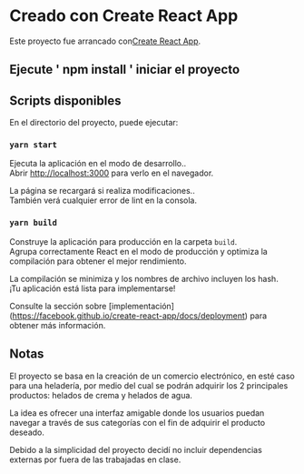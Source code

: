 # Creado con Create React App

Este proyecto fue arrancado con[Create React App](https://github.com/facebook/create-react-app).

## Ejecute ' npm install ' iniciar el proyecto

## Scripts disponibles

En el directorio del proyecto, puede ejecutar:

### `yarn start`

Ejecuta la aplicación en el modo de desarrollo..\
Abrir [http://localhost:3000](http://localhost:3000) para verlo en el navegador.

La página se recargará si realiza modificaciones..\
También verá cualquier error de lint en la consola.

### `yarn build`

Construye la aplicación para producción en la carpeta `build`. \
Agrupa correctamente React en el modo de producción y optimiza la compilación para obtener el mejor rendimiento.

La compilación se minimiza y los nombres de archivo incluyen los hash. \
¡Tu aplicación está lista para implementarse!

Consulte la sección sobre [implementación] (https://facebook.github.io/create-react-app/docs/deployment) para obtener más información.

## Notas

El proyecto se basa en la creación de un comercio electrónico, en esté caso para una heladería, por medio del cual se podrán adquirir los 2 principales productos: helados de crema y helados de agua.

La idea es ofrecer una interfaz amigable donde los usuarios puedan navegar a través de sus categorías con el fin de adquirir el producto deseado.

Debido a la simplicidad del proyecto decidí no incluir dependencias externas por fuera de las trabajadas en clase.